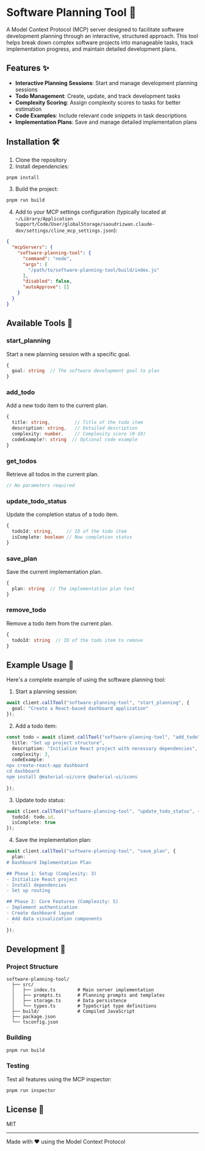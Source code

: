 # Software Planning Tool 🚀

A Model Context Protocol (MCP) server designed to facilitate software development planning through an interactive, structured approach. This tool helps break down complex software projects into manageable tasks, track implementation progress, and maintain detailed development plans.

## Features ✨

- **Interactive Planning Sessions**: Start and manage development planning sessions
- **Todo Management**: Create, update, and track development tasks
- **Complexity Scoring**: Assign complexity scores to tasks for better estimation
- **Code Examples**: Include relevant code snippets in task descriptions
- **Implementation Plans**: Save and manage detailed implementation plans

## Installation 🛠️

1. Clone the repository
2. Install dependencies:
```bash
pnpm install
```
3. Build the project:
```bash
pnpm run build
```
4. Add to your MCP settings configuration (typically located at `~/Library/Application Support/Code/User/globalStorage/saoudrizwan.claude-dev/settings/cline_mcp_settings.json`):
```json
{
  "mcpServers": {
    "software-planning-tool": {
      "command": "node",
      "args": [
        "/path/to/software-planning-tool/build/index.js"
      ],
      "disabled": false,
      "autoApprove": []
    }
  }
}
```

## Available Tools 🔧

### start_planning
Start a new planning session with a specific goal.
```typescript
{
  goal: string  // The software development goal to plan
}
```

### add_todo
Add a new todo item to the current plan.
```typescript
{
  title: string,         // Title of the todo item
  description: string,   // Detailed description
  complexity: number,    // Complexity score (0-10)
  codeExample?: string  // Optional code example
}
```

### get_todos
Retrieve all todos in the current plan.
```typescript
// No parameters required
```

### update_todo_status
Update the completion status of a todo item.
```typescript
{
  todoId: string,     // ID of the todo item
  isComplete: boolean // New completion status
}
```

### save_plan
Save the current implementation plan.
```typescript
{
  plan: string  // The implementation plan text
}
```

### remove_todo
Remove a todo item from the current plan.
```typescript
{
  todoId: string  // ID of the todo item to remove
}
```

## Example Usage 📝

Here's a complete example of using the software planning tool:

1. Start a planning session:
```typescript
await client.callTool("software-planning-tool", "start_planning", {
  goal: "Create a React-based dashboard application"
});
```

2. Add a todo item:
```typescript
const todo = await client.callTool("software-planning-tool", "add_todo", {
  title: "Set up project structure",
  description: "Initialize React project with necessary dependencies",
  complexity: 3,
  codeExample: `
npx create-react-app dashboard
cd dashboard
npm install @material-ui/core @material-ui/icons
  `
});
```

3. Update todo status:
```typescript
await client.callTool("software-planning-tool", "update_todo_status", {
  todoId: todo.id,
  isComplete: true
});
```

4. Save the implementation plan:
```typescript
await client.callTool("software-planning-tool", "save_plan", {
  plan: `
# Dashboard Implementation Plan

## Phase 1: Setup (Complexity: 3)
- Initialize React project
- Install dependencies
- Set up routing

## Phase 2: Core Features (Complexity: 5)
- Implement authentication
- Create dashboard layout
- Add data visualization components
  `
});
```

## Development 🔨

### Project Structure
```
software-planning-tool/
  ├── src/
  │   ├── index.ts        # Main server implementation
  │   ├── prompts.ts      # Planning prompts and templates
  │   ├── storage.ts      # Data persistence
  │   └── types.ts        # TypeScript type definitions
  ├── build/              # Compiled JavaScript
  ├── package.json
  └── tsconfig.json
```

### Building
```bash
pnpm run build
```

### Testing
Test all features using the MCP inspector:
```bash
pnpm run inspector
```

## License 📄

MIT

---

Made with ❤️ using the Model Context Protocol
